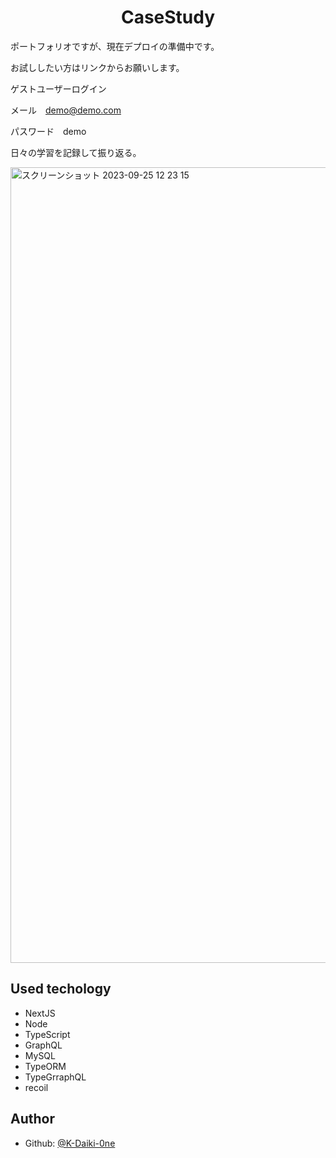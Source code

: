 <h1 align="center">CaseStudy</h1>

ポートフォリオですが、現在デプロイの準備中です。

お試ししたい方はリンクからお願いします。

ゲストユーザーログイン

メール　demo@demo.com

パスワード　demo

日々の学習を記録して振り返る。

<img width="1273" alt="スクリーンショット 2023-09-25 12 23 15" src="https://github.com/K-Daiki-0ne/CS-CaseStudy/assets/51228144/7006f0fb-f91e-46d6-9a8b-c5cf107a2407">

## Used techology
- NextJS
- Node
- TypeScript
- GraphQL
- MySQL
- TypeORM
- TypeGrraphQL
- recoil

## Author
* Github: [@K-Daiki-0ne](https://github.com/K-Daiki-0ne)
